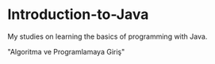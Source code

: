 # Introduction-to-Java
My studies on learning the basics of programming with Java.

"Algoritma ve Programlamaya Giriş"
